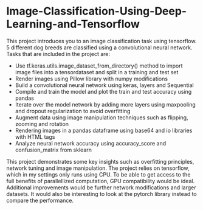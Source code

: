# Image-Classification-Using-Deep-Learning-and-Tensorflow

This project introduces you to an image classification task using tensorflow. 5 different dog breeds are classified using a convolutional neural network. Tasks that are included in the project are:

- Use tf.keras.utils.image_dataset_from_directory() method to import image files into a tensordataset and split in a training and test set
- Render images using Pillow library with numpy modifications
- Build a convolutional neural network using keras, layers and Sequential
- Compile and train the model and plot the train and test accuracy using pandas
- Iterate over the model network by adding more layers using maxpooling and dropout regularization to avoid overfitting
- Augment data using image manipulation techniques such as flipping, zooming and rotation
- Rendering images in a pandas dataframe using base64 and io libraries with HTML tags
- Analyze neural network accuracy using accuracy_score and confusion_matrix from sklearn

This project demonstrates some key insights such as overfitting principles, network tuning and image manipulation. The project relies on tensorflow, which in my settings only runs using CPU. To be able to get access to the full benefits of parallellized computation, GPU compatibility would be ideal. Additional improvements would be further network modifications and larger datasets. It would also be interesting to look at the pytorch library instead to compare the performance.
